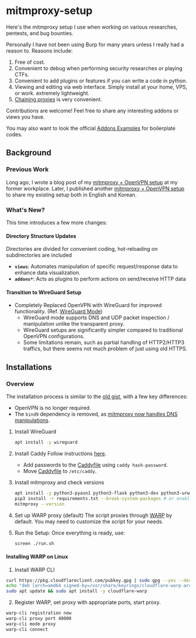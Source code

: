 # mitmproxy-setup

Here's the mitmproxy setup I use when working on various researches, pentests, and bug bounties.

Personally I have not been using Burp for many years unless I really had a reason to. Reasons include:

1. Free of cost.
2. Convenient to debug when performing security researches or playing CTFs.
3. Convenient to add plugins or features if you can write a code in python.
4. Viewing and editing via web interface. Simply install at your home, VPS, or work. extremely lightweight.
5. [Chaining proxies](https://docs.mitmproxy.org/stable/concepts-modes/#upstream-proxy) is very convenient.

Contributions are welcome! Feel free to share any interesting addons or views you have.

You may also want to look the official [Addons Examples](https://github.com/mitmproxy/mitmproxy/tree/main/examples/addons) for boilerplate codes.

## Background

### Previous Work

Long ago, I wrote a blog post of my [mitmproxy + OpenVPN setup](https://blog.flatt.tech/entry/mitmproxy) at my former workplace.
Later, I published another [mitmproxy + OpenVPN setup](https://gist.github.com/stypr/abe9ef83556759847c063ae9389fa0ae) to share my existing setup both in English and Korean.

### What's New?

This time introduces a few more changes:

#### Directory Structure Updates  

Directories are divided for convenient coding, hot-reloading on subdirectories are included

- **`views`**: Automates manipulation of specific request/response data to enhance data visualization.
- **`addons*`**: Acts as plugins to perform actions on send/receive HTTP data

#### Transition to WireGuard Setup  

- Completely Replaced OpenVPN with WireGuard for improved functionality. (Ref. [WireGuard Mode](https://mitmproxy.org/posts/wireguard-mode/))
  - WireGuard mode supports DNS and UDP packet inspection / manipulation unlike the transparent proxy. 
  - WireGuard setups are significantly simpler compared to traditional OpenVPN configurations.
  - Some limitations remain, such as partial handling of HTTP2/HTTP3 traffics, but there seems not much problem of just using old HTTPS.


## Installations

### Overview

The installation process is similar to the [old gist](https://gist.github.com/stypr/abe9ef83556759847c063ae9389fa0ae), with a few key differences:
- OpenVPN is no longer required.
- The `bind9` dependency is removed, as [mitmproxy now handles DNS manipulations](https://github.com/Kriechi/mitmproxy/blob/dns-addon/docs/src/content/overview-features.md#dns-manipulation).

1. Install WireGuard
    ```sh
    apt install -y wireguard
    ```

2. Install Caddy
    Follow instructions [here](https://caddyserver.com/docs/install).
    - Add passwords to the [Caddyfile](caddy/Caddyfile) using `caddy hash-password`.
    - Move [Caddyfile](caddy/Caddyfile) to `/etc/caddy`.

3. Install mitmproxy and check versions
    ```sh
    apt install -y python3-pyasn1 python3-flask python3-dev python3-urwid python3-pip libxml2-dev libxslt-dev libffi-dev  
    pip3 install -r requirements.txt --break-system-packages # or enable venv
    mitmproxy --version  
    ```

4. Set up WARP proxy (default)
   The script proxies through [WARP](https://one.one.one.one/) by default. You may need to customize the script for your needs.

5. Run the Setup:
   Once everything is ready, use:
   ```sh
   screen ./run.sh
   ```

#### Installing WARP on Linux

1. Install WARP CLI

```sh
curl https://pkg.cloudflareclient.com/pubkey.gpg | sudo gpg --yes --dearmor --output /usr/share/keyrings/cloudflare-warp-archive-keyring.gpg
echo "deb [arch=amd64 signed-by=/usr/share/keyrings/cloudflare-warp-archive-keyring.gpg] https://pkg.cloudflareclient.com/ bookworm main" | sudo tee /etc/apt/sources.list.d/cloudflare-client.list
sudo apt update && sudo apt install -y cloudflare-warp
```

2. Register WARP, set proxy with appropriate ports, start proxy.

```sh
warp-cli registration new
warp-cli proxy port 40000
warp-cli mode proxy
warp-cli connect
```
